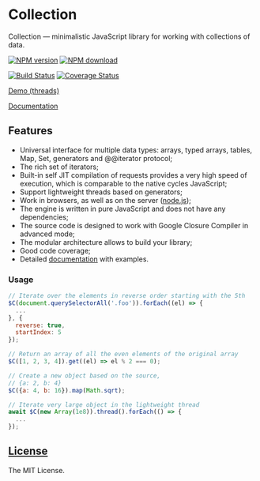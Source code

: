 Collection
==========

Collection — minimalistic JavaScript library for working with collections of data.

[![NPM version](http://img.shields.io/npm/v/collection.js.svg?style=flat)](http://badge.fury.io/js/collection.js)
[![NPM download](https://img.shields.io/npm/dm/collection.js.svg?style=flat)](http://badge.fury.io/js/collection.js)

[![Build Status](https://github.com/kobezzza/Collection/workflows/build/badge.svg?branch=master)](https://github.com/kobezzza/Collection/actions?query=workflow%3Abuild)
[![Coverage Status](http://img.shields.io/coveralls/kobezzza/Collection.svg?style=flat)](https://coveralls.io/r/kobezzza/Collection?branch=master)

[Demo (threads)](http://jsfiddle.net/kobezzza/hut2jhL9/)

[Documentation](https://github.com/kobezzza/Collection/wiki)

## Features

* Universal interface for multiple data types: arrays, typed arrays, tables, Map, Set, generators and @@iterator protocol;
* The rich set of iterators;
* Built-in self JIT compilation of requests provides a very high speed of execution, which is comparable to the native cycles JavaScript;
* Support lightweight threads based on generators;
* Work in browsers, as well as on the server ([node.js](http://nodejs.org));
* The engine is written in pure JavaScript and does not have any dependencies;
* The source code is designed to work with Google Closure Compiler in advanced mode;
* The modular architecture allows to build your library;
* Good code coverage;
* Detailed [documentation](https://github.com/kobezzza/Collection/wiki) with examples.

### Usage

```js
// Iterate over the elements in reverse order starting with the 5th
$C(document.querySelectorAll('.foo')).forEach((el) => {
  ...
}, {
  reverse: true,
  startIndex: 5
});

// Return an array of all the even elements of the original array
$C([1, 2, 3, 4]).get((el) => el % 2 === 0);

// Create a new object based on the source,
// {a: 2, b: 4}
$C({a: 4, b: 16}).map(Math.sqrt);

// Iterate very large object in the lightweight thread
await $C(new Array(1e8)).thread().forEach(() => {
  ...
});
```

## [License](https://github.com/kobezzza/Collection/blob/master/LICENSE)

The MIT License.
